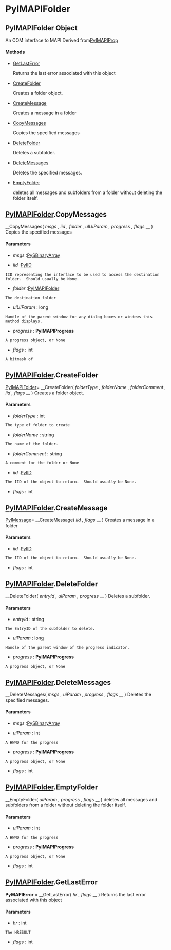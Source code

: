 # PyIMAPIFolder

## PyIMAPIFolder Object

An COM interface to MAPI
Derived from[PyIMAPIProp](#pyimapiprop)

#### Methods


  - [GetLastError](PyIMAPIFolder.md#pyimapifoldergetlasterror)

    Returns the last error associated with this object&nbsp;

  - [CreateFolder](PyIMAPIFolder.md#pyimapifoldercreatefolder)

    Creates a folder object.&nbsp;

  - [CreateMessage](PyIMAPIFolder.md#pyimapifoldercreatemessage)

    Creates a message in a folder&nbsp;

  - [CopyMessages](PyIMAPIFolder.md#pyimapifoldercopymessages)

    Copies the specified messages&nbsp;

  - [DeleteFolder](PyIMAPIFolder.md#pyimapifolderdeletefolder)

    Deletes a subfolder.&nbsp;

  - [DeleteMessages](PyIMAPIFolder.md#pyimapifolderdeletemessages)

    Deletes the specified messages.&nbsp;

  - [EmptyFolder](PyIMAPIFolder.md#pyimapifolderemptyfolder)

    deletes all messages and subfolders from a folder without deleting the folder itself.&nbsp;

## [PyIMAPIFolder](#pyimapifolder).CopyMessages

 __CopyMessages( *msgs*  *, iid*  *, folder*  *, ulUIParam*  *, progress*  *, flags* __ )
Copies the specified messages

#### Parameters


  -  *msgs* :[PySBinaryArray](#pysbinaryarray)

    

  -  *iid* :[PyIID](#pyiid)

    IID representing the interface to be used to access the destination folder.  Should usually be None.

  -  *folder* :[PyIMAPIFolder](#pyimapifolder)

    The destination folder

  -  *ulUIParam* : long

    Handle of the parent window for any dialog boxes or windows this method displays.

  -  *progress* : __PyIMAPIProgress__ 

    A progress object, or None

  -  *flags* : int

    A bitmask of


## [PyIMAPIFolder](#pyimapifolder).CreateFolder

[PyIMAPIFolder](#pyimapifolder)= __CreateFolder( *folderType*  *, folderName*  *, folderComment*  *, iid*  *, flags* __ )
Creates a folder object.

#### Parameters


  -  *folderType* : int

    The type of folder to create

  -  *folderName* : string

    The name of the folder.

  -  *folderComment* : string

    A comment for the folder or None

  -  *iid* :[PyIID](#pyiid)

    The IID of the object to return.  Should usually be None.

  -  *flags* : int

    

## [PyIMAPIFolder](#pyimapifolder).CreateMessage

[PyIMessage](#pyimessage)= __CreateMessage( *iid*  *, flags* __ )
Creates a message in a folder

#### Parameters


  -  *iid* :[PyIID](#pyiid)

    The IID of the object to return.  Should usually be None.

  -  *flags* : int

    

## [PyIMAPIFolder](#pyimapifolder).DeleteFolder

 __DeleteFolder( *entryId*  *, uiParam*  *, progress* __ )
Deletes a subfolder.

#### Parameters


  -  *entryId* : string

    The EntryID of the subfolder to delete.

  -  *uiParam* : long

    Handle of the parent window of the progress indicator.

  -  *progress* : __PyIMAPIProgress__ 

    A progress object, or None

## [PyIMAPIFolder](#pyimapifolder).DeleteMessages

 __DeleteMessages( *msgs*  *, uiParam*  *, progress*  *, flags* __ )
Deletes the specified messages.

#### Parameters


  -  *msgs* :[PySBinaryArray](#pysbinaryarray)

    

  -  *uiParam* : int

    A HWND for the progress

  -  *progress* : __PyIMAPIProgress__ 

    A progress object, or None

  -  *flags* : int

    

## [PyIMAPIFolder](#pyimapifolder).EmptyFolder

 __EmptyFolder( *uiParam*  *, progress*  *, flags* __ )
deletes all messages and subfolders from a folder without deleting the folder itself.

#### Parameters


  -  *uiParam* : int

    A HWND for the progress

  -  *progress* : __PyIMAPIProgress__ 

    A progress object, or None

  -  *flags* : int

    

## [PyIMAPIFolder](#pyimapifolder).GetLastError

 __PyMAPIError__ = __GetLastError( *hr*  *, flags* __ )
Returns the last error associated with this object

#### Parameters


  -  *hr* : int

    The HRESULT

  -  *flags* : int

    